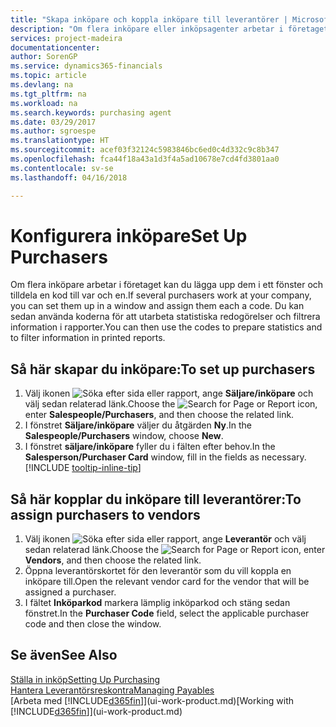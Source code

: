 ```yaml
---
title: "Skapa inköpare och koppla inköpare till leverantörer | Microsoft Docs"
description: "Om flera inköpare eller inköpsagenter arbetar i företaget kan du sortera dem för statistiska analyser."
services: project-madeira
documentationcenter: 
author: SorenGP
ms.service: dynamics365-financials
ms.topic: article
ms.devlang: na
ms.tgt_pltfrm: na
ms.workload: na
ms.search.keywords: purchasing agent
ms.date: 03/29/2017
ms.author: sgroespe
ms.translationtype: HT
ms.sourcegitcommit: acef03f32124c5983846bc6ed0c4d332c9c8b347
ms.openlocfilehash: fca44f18a43a1d3f4a5ad10678e7cd4fd3801aa0
ms.contentlocale: sv-se
ms.lasthandoff: 04/16/2018

---
```

# <a name="set-up-purchasers"></a><span data-ttu-id="a2714-103">Konfigurera inköpare</span><span class="sxs-lookup"><span data-stu-id="a2714-103">Set Up Purchasers</span></span>
<span data-ttu-id="a2714-104">Om flera inköpare arbetar i företaget kan du lägga upp dem i ett fönster och tilldela en kod till var och en.</span><span class="sxs-lookup"><span data-stu-id="a2714-104">If several purchasers work at your company, you can set them up in a window and assign them each a code.</span></span> <span data-ttu-id="a2714-105">Du kan sedan använda koderna för att utarbeta statistiska redogörelser och filtrera information i rapporter.</span><span class="sxs-lookup"><span data-stu-id="a2714-105">You can then use the codes to prepare statistics and to filter information in printed reports.</span></span>

## <a name="to-set-up-purchasers"></a><span data-ttu-id="a2714-106">Så här skapar du inköpare:</span><span class="sxs-lookup"><span data-stu-id="a2714-106">To set up purchasers</span></span>
1. <span data-ttu-id="a2714-107">Välj ikonen ![Söka efter sida eller rapport](media/ui-search/search_small.png "Ikonen Söka efter sida eller rapport"), ange **Säljare/inköpare** och välj sedan relaterad länk.</span><span class="sxs-lookup"><span data-stu-id="a2714-107">Choose the ![Search for Page or Report](media/ui-search/search_small.png "Search for Page or Report icon") icon, enter **Salespeople/Purchasers**, and then choose the related link.</span></span>
2. <span data-ttu-id="a2714-108">I fönstret **Säljare/inköpare** väljer du åtgärden **Ny**.</span><span class="sxs-lookup"><span data-stu-id="a2714-108">In the **Salespeople/Purchasers** window, choose **New**.</span></span>
3. <span data-ttu-id="a2714-109">I fönstret **säljare/inköpare** fyller du i fälten efter behov.</span><span class="sxs-lookup"><span data-stu-id="a2714-109">In the **Salesperson/Purchaser Card** window, fill in the fields as necessary.</span></span> [!INCLUDE [tooltip-inline-tip](includes/tooltip-inline-tip_md.md)]

## <a name="to-assign-purchasers-to-vendors"></a><span data-ttu-id="a2714-110">Så här kopplar du inköpare till leverantörer:</span><span class="sxs-lookup"><span data-stu-id="a2714-110">To assign purchasers to vendors</span></span>
1. <span data-ttu-id="a2714-111">Välj ikonen ![Söka efter sida eller rapport](media/ui-search/search_small.png "Ikonen Söka efter sida eller rapport"), ange **Leverantör** och välj sedan relaterad länk.</span><span class="sxs-lookup"><span data-stu-id="a2714-111">Choose the ![Search for Page or Report](media/ui-search/search_small.png "Search for Page or Report icon") icon, enter **Vendors**, and then choose the related link.</span></span>
2. <span data-ttu-id="a2714-112">Öppna leverantörskortet för den leverantör som du vill koppla en inköpare till.</span><span class="sxs-lookup"><span data-stu-id="a2714-112">Open the relevant vendor card for the vendor that will be assigned a purchaser.</span></span>
3. <span data-ttu-id="a2714-113">I fältet **Inköparkod** markera lämplig inköparkod och stäng sedan fönstret.</span><span class="sxs-lookup"><span data-stu-id="a2714-113">In the **Purchaser Code** field, select the applicable purchaser code and then close the window.</span></span>

## <a name="see-also"></a><span data-ttu-id="a2714-114">Se även</span><span class="sxs-lookup"><span data-stu-id="a2714-114">See Also</span></span>
[<span data-ttu-id="a2714-115">Ställa in inköp</span><span class="sxs-lookup"><span data-stu-id="a2714-115">Setting Up Purchasing</span></span>](purchasing-setup-purchasing.md)  
[<span data-ttu-id="a2714-116">Hantera Leverantörsreskontra</span><span class="sxs-lookup"><span data-stu-id="a2714-116">Managing Payables</span></span>](payables-manage-payables.md)  
<span data-ttu-id="a2714-117">[Arbeta med [!INCLUDE[d365fin](includes/d365fin_md.md)]](ui-work-product.md)</span><span class="sxs-lookup"><span data-stu-id="a2714-117">[Working with [!INCLUDE[d365fin](includes/d365fin_md.md)]](ui-work-product.md)</span></span>

